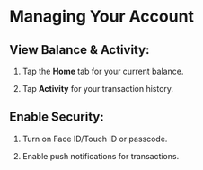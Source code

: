 # Managing Your Account

## View Balance & Activity:

1. Tap the **Home** tab for your current balance.

2. Tap **Activity** for your transaction history.

## Enable Security:

1. Turn on Face ID/Touch ID or passcode.

2. Enable push notifications for transactions.
